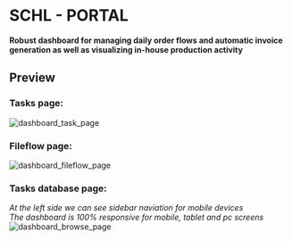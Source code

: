 # SCHL - PORTAL

<strong>Robust dashboard for managing daily order flows and automatic invoice generation as well as visualizing in-house production activity</strong>

## Preview

### Tasks page:

![dashboard_task_page](https://i.ibb.co.com/1YWT8CV4/schl-task-page.png)

### Fileflow page:

![dashboard_fileflow_page](https://i.ibb.co.com/bYQMdkw/schl-fileflow-page.jpg)

### Tasks database page:

_At the left side we can see sidebar naviation for mobile devices_<br/>
_The dashboard is 100% responsive for mobile, tablet and pc screens_
![dashboard_browse_page](https://i.ibb.co.com/tMSR4tRV/schl-browse-page.png)
